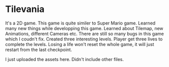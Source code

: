 # Tilevania
It's a 2D game. This game is quite similer to Super Mario game. Learned many new things while developping this game. Learned about Tilemap, new Animations, different Cameras etc. There are still so many bugs in this game which I coudn't fix. Created three interesting levels. Player get three lives to complete the levels. Losing a life won't reset the whole game, it will just restart from the last checkpoint.


I just uploaded the assets here. Didn't include other files. 
